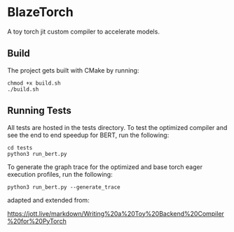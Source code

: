 # BlazeTorch

A toy torch jit custom compiler to accelerate models.

## Build

The project gets built with CMake by running:
```
chmod +x build.sh
./build.sh
```

## Running Tests

All tests are hosted in the tests directory. To test the optimized compiler and see the end to end speedup for BERT, run the following:
```
cd tests
python3 run_bert.py
```

To generate the graph trace for the optimized and base torch eager execution profiles, run the following:
```
python3 run_bert.py --generate_trace
```

adapted and extended from:

https://jott.live/markdown/Writing%20a%20Toy%20Backend%20Compiler%20for%20PyTorch

